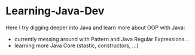 # Learning-Java-Dev
Here I try digging deeper into Java and learn more about OOP with Java:

- currently messing around with Pattern and Java Regular Expressions...
- learning more Java Core (stastic, constructors, ...)
